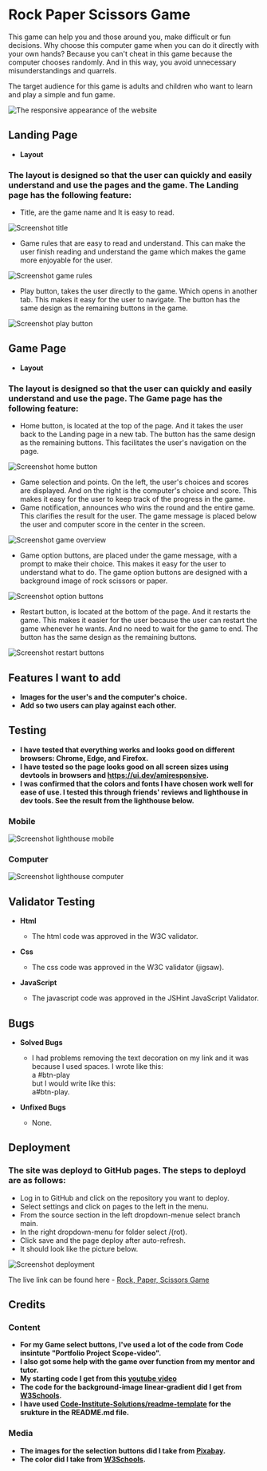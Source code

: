 # Rock Paper Scissors Game

This game can help you and those around you, make difficult or fun decisions.
Why choose this computer game when you can do it directly with your own hands? Because you can't cheat in this game because the computer chooses randomly. And in this way, you avoid unnecessary misunderstandings and quarrels.

The target audience for this game is adults and children who want to learn and play a simple and fun game.

![The responsive appearance of the website](assets/images/screenshot-amiresponsive.jpg)


## Landing Page

- __Layout__

### The layout is designed so that the user can quickly and easily understand and use the pages and the game. The Landing page has the following feature: 

  - Title, are the game name and It is easy to read.

![Screenshot title](assets/images/screenshot-title.jpg) 

  - Game rules that are easy to read and understand. 
    This can make the user finish reading and understand the game which makes the game more enjoyable for the user.

![Screenshot game rules](assets/images/screenshot-game-rules.jpg)

  - Play button, takes the user directly to the game. Which opens in another tab. 
    This makes it easy for the user to navigate. The button has the same design as the remaining buttons in the game.

![Screenshot play button](assets/images/screenshot-play-button.jpg)


## Game Page

- __Layout__

### The layout is designed so that the user can quickly and easily understand and use the page. The Game page has the following feature: 

  - Home button, is located at the top of the page. And it takes the user back to the Landing page in a new tab. The button has the same design as the remaining buttons. This facilitates the user's navigation on the page.

![Screenshot home button](assets/images/screenshot-home-button.jpg)

  - Game selection and points. On the left, the user's choices and scores are displayed. And on the right is the computer's choice and score. This makes it easy for the user to keep track of the progress in the game.
  - Game notification, announces who wins the round and the entire game. This clarifies the result for the user. The game message is placed below the user and computer score in the center in the screen.

![Screenshot game overview](assets/images/screenshot-game-overview.jpg)

  - Game option buttons, are placed under the game message, with a prompt to make their choice. This makes it easy for the user to understand what to do. The game option buttons are designed with a background image of rock scissors or paper.

![Screenshot option buttons](assets/images/screenshot-option-buttons.jpg)

  - Restart button, is located at the bottom of the page. And it restarts the game. 
  This makes it easier for the user because the user can restart the game whenever he wants. And no need to wait for the game to end.
  The button has the same design as the remaining buttons.

![Screenshot restart buttons](assets/images/screenshot-restart-button.jpg)


## Features I want to add

- __Images for the user's and the computer's choice.__
- __Add so two users can play against each other.__
  

## Testing 

- __I have tested that everything works and looks good on different browsers: Chrome, Edge, and Firefox.__
- __I have tested so the page looks good on all screen sizes using devtools in browsers and https://ui.dev/amiresponsive.__
- __I was confirmed that the colors and fonts I have chosen work well for ease of use. I tested this through friends' reviews and lighthouse in dev tools. See the result from the lighthouse below.__ 

### Mobile

![ Screenshot lighthouse mobile](assets/images/screenshot-lighthous-mobile.jpg)  

### Computer

![ Screenshot lighthouse computer](assets/images/screenshot-lighthous-computer.jpg) 


## Validator Testing

- __Html__

  - The html code was approved in the W3C validator.

- __Css__

  - The css code was approved in the W3C validator (jigsaw).

- __JavaScript__

  - The javascript code was approved in the JSHint JavaScript Validator.


## Bugs

- __Solved Bugs__

  - I had problems removing the text decoration on my link and it was because I used spaces. 
I wrote like this: <br>
 a #btn-play  
 but I would write like this: <br>
 a#btn-play.

- __Unfixed Bugs__

  - None.


## Deployment

### The site was deployd to GitHub pages. The steps to deployd are as follows:

  - Log in to GitHub and click on the repository you want to deploy.
  - Select settings and click on pages to the left in the menu.
  - From the source section in the left dropdown-menue select branch main.
  - In the right dropdown-menu for folder select /(rot).
  - Click save and the page deploy after auto-refresh.
  - It should look like the picture below.

![Screenshot deployment](assets/images/screenshot-deploy.jpg)


The live link can be found here - [Rock, Paper, Scissors Game](https://assofiejakobsson.github.io/rock-paper-scissors-game/)


## Credits

### Content

- __For my Game select buttons, I've used a lot of the code from Code insintute "Portfolio Project Scope-video".__
- __I also got some help with the game over function from my mentor and tutor.__
- __My starting code I get from this [youtube video](https://www.youtube.com/watch?v=RwFeg0cEZvQ)__
- __The code for the background-image linear-gradient did I get from [W3Schools](https://www.w3schools.com/cssref/func_linear-gradient.asp).__
- __I have used [Code-Institute-Solutions/readme-template](https://github.com/Code-Institute-Solutions/readme-template/blob/master/README.md)  for the srukture in the README.md file.__

 ### Media
 
 - __The images for the selection buttons did I take from [Pixabay](https://pixabay.com/).__
 - __The color did I take from [W3Schools](https://www.w3schools.com/colors/colors_mixer.asp).__


